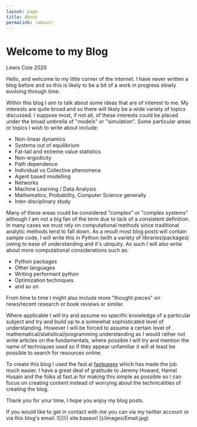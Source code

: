 ```yaml
---
layout: page
title: About
permalink: /about/
---
```


# Welcome to my Blog
Lewis Cole 2020

Hello, and welcome to my little corner of the internet. I have never written a blog before and so this is likely to be a bit of a work in progress slowly evolving through time. 

Within this blog I aim to talk about some ideas that are of interest to me. My interests are quite broad and so there will likely be a wide variety of topics discussed. I suppose most, if not all, of these interests could be placed under the broad umbrella of "models" or "simulation". Some particular areas or topics I wish to write about include:
* Non-linear dynamics
* Systems out of equilibrium
* Fat-tail and extreme value statistics
* Non-ergodicity
* Path dependence
* Individual vs Collective phenomena
* Agent based modelling
* Networks
* Machine Learning / Data Analysis
* Mathematics, Probability, Computer Science generally
* Inter-disciplinary study

Many of these areas could be considered "complex" or "complex systems" although I am not a big fan of the term due to lack of a consistent definition. In many cases we must rely on computational methods since traditional analytic methods tend to fall down. As a result most blog posts will contain sample code, I will write this in Python (with a variety of libraries/packages) owing to ease of understanding and it's ubiquity. As such I will also write about more computational considerations such as:
* Python packages
* Other languages
* Writing performant python
* Optimization techniques
* and so on

From time to time I might also include more "thought pieces" on news/recent research or book reviews or similar.

Where applicable I will try and assume no specific knowledge of a particular subject and try and build up to a somewhat sophisticated level of understanding. However I will be forced to assume a certain level of mathematical/statistical/programming understanding as I would rather not write articles on the fundamentals, where possible I will try and mention the name of techniques used so if they appear unfamiliar it will at least be possible to search for resources online.

To create this blog I used the fast.ai [fastpages](https://fastpages.fast.ai/fastpages/jupyter/2020/02/21/introducing-fastpages.html) which has made the job much easier. I have a great deal of gratitude to Jeremy Howard, Hamel Husain and the folks at fast.ai for making this simple as possible so I can focus on creating content instead of worrying about the technicalities of creating the blog.

Thank you for your time, I hope you enjoy my blog posts.

If you would like to get in contact with me you can via my twitter account or via this blog's email:
![]({{ site.baseurl }}/images/Email.jpg)
